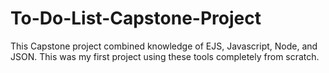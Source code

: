 # To-Do-List-Capstone-Project
This Capstone project combined knowledge of EJS, Javascript, Node, and JSON. This was my first project using these tools completely from scratch.
